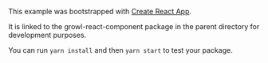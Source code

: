 This example was bootstrapped with [Create React App](https://github.com/facebook/create-react-app).

It is linked to the growl-react-component package in the parent directory for development purposes.

You can run `yarn install` and then `yarn start` to test your package.

